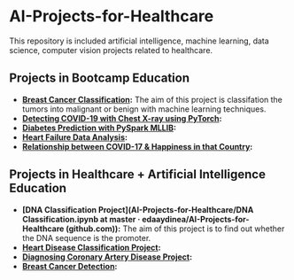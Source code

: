 # AI-Projects-for-Healthcare
This repository is included artificial intelligence, machine learning, data science, computer vision projects related to healthcare.

## Projects in Bootcamp Education

- **[Breast Cancer Classification](https://github.com/edaaydinea/AI-Projects-for-Healthcare/blob/master/Breast%20Cancer%20Classification/%20Breast_Cancer_Classification.ipynb):** The aim of this project is classifation the tumors into malignant or benign with machine learning techniques.
- **[Detecting COVID-19 with Chest X-ray using PyTorch](https://github.com/edaaydinea/AI-Projects-for-Healthcare/blob/master/Detecting%20COVID-19%20with%20Chest%20X-Ray%20using%20PyTorch/Detecting%20COVID-19%20with%20Chest%20X-Ray%20using%20PyTorch.ipynb):** 
- **[Diabetes Prediction with PySpark MLLIB](https://github.com/edaaydinea/AI-Projects-for-Healthcare/blob/master/Diabetes%20Prediction%20With%20Pyspark%20MLLIB/Diabetes_Prediction.ipynb):**
- **[Heart Failure Data Analysis](https://jovian.ai/edaaydinea/health-failure-prediction):**
- **[Relationship between COVID-17 & Happiness in that Country]():**

## Projects in Healthcare + Artificial Intelligence Education

- **[DNA Classification Project](AI-Projects-for-Healthcare/DNA Classification.ipynb at master · edaaydinea/AI-Projects-for-Healthcare (github.com)):** The aim of this project is to find out whether the DNA sequence is the promoter.
- **[Heart Disease Classification Project](https://github.com/edaaydinea/AI-Projects-for-Healthcare/blob/master/Heart%20Disease%20Classification%20Project/Heart%20Disease%20Classification.ipynb):**
- **[Diagnosing Coronary Artery Disease Project](https://github.com/edaaydinea/AI-Projects-for-Healthcare/blob/master/Diagnosing%20Coronary%20Artery%20Disease%20Project/Diagnosing%20Coronary%20Artery%20Disease.ipynb):**
- **[Breast Cancer Detection](https://github.com/edaaydinea/AI-Projects-for-Healthcare/blob/master/Breast%20Cancer%20Detection/Breast_Cancer_Detection.ipynb):**
